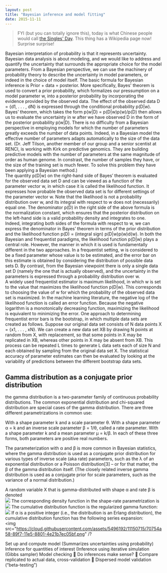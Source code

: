 ```yaml
---
layout: post
title: "Bayesian inference and model fitting"
date: 2015-11-11
---
```

<blockquote>FYI (but you can totally ignore this), today is what Chinese people would call <a href="https://en.wikipedia.org/wiki/Singles%27_Day">the Singles' Day</a>. This thing has a Wikipedia page now! Surprise surprise!</blockquote>
Bayesian interpretation of probability is that it represents uncertainty. Bayesian data analysis is about modeling, and we would like to address and quantify the uncertainty that surrounds the appropriate choice for the model parameters. From a Bayesian perspective, we can use the machinery of probability theory to describe the uncertainty in model parameters, or indeed in the choice of model itself. The basic formula for Bayesian inference is Prior + data = posterior. More specifically, Bayes' theorem is used to convert a prior probability, which formalizes our pressumption on a model parameter w, into a posterior probability by incorporating the evidence provided by the observed data. The effect of the observed data D = {d1, . . . , dN} is expressed through the conditional probability p(D|w). Bayes’ theorem, which takes the form p(w|D) = p(D|w)p(w)/p(D) then allows us to evaluate the uncertainty in w after we have observed D in the form of the posterior probability p(w|D). There is no difficulty from a Bayesian perspective in employing models for which the number of parameters greatly exceeds the number of data points. Indeed, in a Bayesian model the effective number of parameters adapts automatically to the size of the data set. (Dr. Jeff Tilson, another member of our group and a senior scentist at RENCI, is working with Kirk on predictive genomics. They are building predictive models with the number of parameters at the same magnitude of order as human genome. In constrast, the number of samples they have, or the size of the training set is much fewer. To solve this problem they have been applying a Bayesian method.)<br/>
The quantity p(D|w) on the right-hand side of Bayes’ theorem is evaluated for the observed data set D and can be viewed as a function of the parameter vector w, in which case it is called the likelihood function. It expresses how probable the observed data set is for different settings of the parameter vector w. Note that the likelihood is not a probability distribution over w, and its integral with respect to w does not (necessarily) equal one. The denominator p(D) in the right side of the above formula is the normalization constant, which ensures that the posterior distribution on the left-hand side is a valid probability density and integrates to one. Indeed, integrating both sides of the formula with respect to w, we can express the denominator in Bayes’ theorem in terms of the prior distribution and the likelihood function p(D) = (integral sign) p(D|w)p(w)d(w). In both the Bayesian and frequentist paradigms, the likelihood function p(D|w) plays a central role. However, the manner in which it is used is fundamentally different in the two approaches. In a frequentist setting, w is considered to be a fixed parameter whose value is to be estimated, and the error bar on this estimate is obtained by considering the distribution of possible data sets D. By contrast, from the Bayesian viewpoint there is only a single data set D (namely the one that is actually observed), and the uncertainty in the parameters is expressed through a probability distribution over w.<br/>
A widely used frequentist estimator is maximum likelihood, in which w is set to the value that maximizes the likelihood function p(D|w). This corresponds to choosing the value of w for which the probability of the observed data set is maximized. In the machine learning literature, the negative log of the likelihood function is called an error function. Because the negative logarithm is a monotonically decreasing function, maximizing the likelihood is equivalent to minimizing the error. One approach to determining frequentist error bars is the bootstrap, in which multiple data sets are created as follows. Suppose our original data set consists of N data points X = {x1, . . . , xN}. We can create a new data set XB by drawing N points at random from X, with replacement, so that some points in X may be replicated in XB, whereas other points in X may be absent from XB. This process can be repeated L times to generate L data sets each of size N and each obtained by sampling from the original data set X. The statistical accuracy of parameter estimates can then be evaluated by looking at the variability of predictions between the different bootstrap data sets.

<h2>Gamma distribution as a conjugate prior distribution</h2>
the gamma distribution is a two-parameter family of continuous probability distributions. The common exponential distribution and chi-squared distribution are special cases of the gamma distribution. There are three different parametrizations in common use:

With a shape parameter k and a scale parameter θ.
With a shape parameter α = k and an inverse scale parameter β = 1/θ, called a rate parameter.
With a shape parameter k and a mean parameter μ = k/β.
In each of these three forms, both parameters are positive real numbers.

The parameterization with α and β is more common in Bayesian statistics, where the gamma distribution is used as a conjugate prior distribution for various types of inverse scale (aka rate) parameters, such as the λ of an exponential distribution or a Poisson distribution[3] – or for that matter, the β of the gamma distribution itself. (The closely related inverse gamma distribution is used as a conjugate prior for scale parameters, such as the variance of a normal distribution.)

A random variable X that is gamma-distributed with shape α and rate β is denoted<br/>
<img src= "https://cloud.githubusercontent.com/assets/5496192/11150608/d20480f0-89f6-11e5-8884-acdc6e482a95.png" />
The corresponding density function in the shape-rate parametrization is <br/>
<img src="https://cloud.githubusercontent.com/assets/5496192/11150659/130d5ebe-89f7-11e5-9a16-0c2763e8ccb8.png" />
The cumulative distribution function is the regularized gamma function: <br/>
<img src="https://cloud.githubusercontent.com/assets/5496192/11150694/54db8b36-89f7-11e5-8dd6-172f87e18a90.png" />
If α is a positive integer (i.e., the distribution is an Erlang distribution), the cumulative distribution function has the following series expansion: <br/>
<img src="https://cloud.githubusercontent.com/assets/5496192/11150715/70754a58-89f7-11e5-8801-4e21b7ec05bf.png" /?


Set up and compute model (Summarizes uncertainties using probability)
Inference for quantities of interest (Inference using iterative simulation (Gibbs sampler)
Model checking
 Do inferences make sense?
 Compare replicated to actual data, cross-validation
 Dispersed model validation (“beta-testing”)





